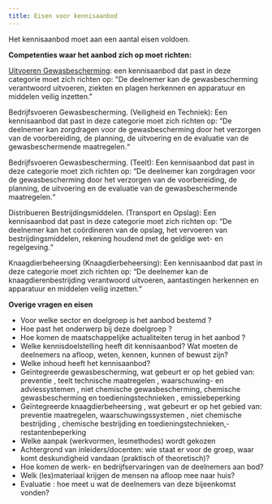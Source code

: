 ```yaml
---
title: Eisen voor kennisaanbod
---
```

Het kennisaanbod moet aan een aantal eisen voldoen. 

**Competenties waar het aanbod zich op moet richten:**

[Uitvoeren Gewasbescherming](/licenties/welke-licenties-zijn-er/licentie-uitvoeren-gewasbescherming/): een kennisaanbod dat past in deze categorie moet zich richten op: "De deelnemer kan de gewasbescherming verantwoord uitvoeren, ziekten en plagen herkennen en apparatuur en middelen veilig inzetten."

Bedrijfsvoeren Gewasbescherming. (Veiligheid en Techniek): Een kennisaanbod dat past in deze categorie moet zich richten op: “De deelnemer kan zorgdragen voor de gewasbescherming door het verzorgen van de voorbereiding, de planning, de uitvoering en de evaluatie van de gewasbeschermende maatregelen.“

Bedrijfsvoeren Gewasbescherming. (Teelt): Een kennisaanbod dat past in deze categorie moet zich richten op: “De deelnemer kan zorgdragen voor de gewasbescherming door het verzorgen van de voorbereiding, de planning, de uitvoering en de evaluatie van de gewasbeschermende maatregelen.“

Distribueren Bestrijdingsmiddelen. (Transport en Opslag): Een kennisaanbod dat past in deze categorie moet zich richten op: “De deelnemer kan het coördineren van de opslag, het vervoeren van bestrijdingsmiddelen, rekening houdend met de geldige wet- en regelgeving.“

Knaagdierbeheersing (Knaagdierbeheersing): Een kennisaanbod dat past in deze categorie moet zich richten op: “De deelnemer kan de knaagdierenbestrijding verantwoord uitvoeren, aantastingen herkennen en apparatuur en middelen veilig inzetten.“

**Overige vragen en eisen**

* Voor welke sector en doelgroep is het aanbod bestemd?
* Hoe past het onderwerp bij deze doelgroep?
* Hoe komen de maatschappelijke actualiteiten terug in het aanbod?
* Welke kennisdoelstelling heeft dit kennisaanbod? Wat moeten de deelnemers na afloop, weten, kennen, kunnen of bewust zijn?
* Welke inhoud heeft het kennisaanbod? 
* Geïntegreerde gewasbescherming, wat gebeurt er op het gebied
  van: preventie, teelt technische maatregelen, waarschuwing- en
  adviessystemen, niet chemische gewasbescherming, chemische gewasbescherming en toedieningstechnieken, emissiebeperking
* Geïntegreerde knaagdierbeheersing, wat gebeurt er op het gebied
  van: preventie maatregelen, waarschuwingssystemen, niet chemische bestrijding, chemische bestrijding en toedieningstechnieken,-restantenbeperking
* Welke aanpak (werkvormen, lesmethodes) wordt gekozen
* Achtergrond van inleiders/docenten: wie staat er voor de groep,
  waar komt deskundigheid vandaan (praktisch of theoretisch)?
* Hoe komen de werk- en bedrijfservaringen van de deelnemers aan
  bod?
* Welk (les)materiaal krijgen de mensen na afloop mee naar huis?
* Evaluatie: hoe meet u wat de deelnemers van deze bijeenkomst vonden?
